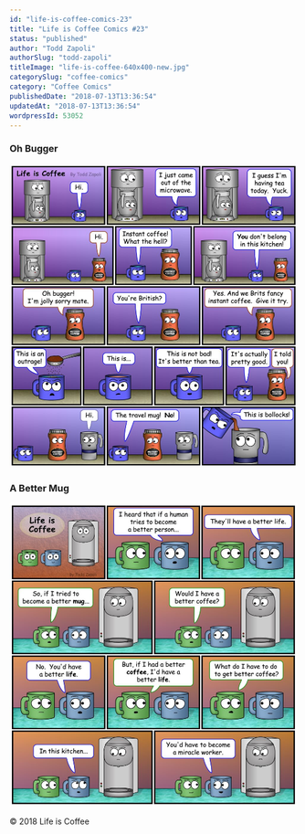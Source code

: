 ```yaml
---
id: "life-is-coffee-comics-23"
title: "Life is Coffee Comics #23"
status: "published"
author: "Todd Zapoli"
authorSlug: "todd-zapoli"
titleImage: "life-is-coffee-640x400-new.jpg"
categorySlug: "coffee-comics"
category: "Coffee Comics"
publishedDate: "2018-07-13T13:36:54"
updatedAt: "2018-07-13T13:36:54"
wordpressId: 53052
---
```


### Oh Bugger

![Oh Bugger Comic](Oh-Bugger.jpg)

### A Better Mug

![A Better Mug](A-Better-Mug.jpg)

© 2018 Life is Coffee
